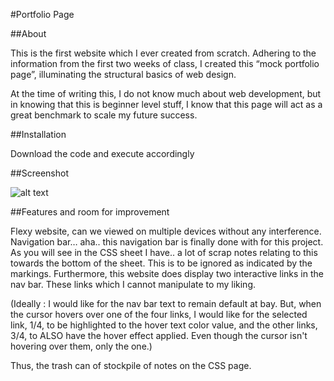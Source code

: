 #Portfolio Page

##About

This is the first website which I ever created from scratch. Adhering to the information from the first two weeks of class, I created this “mock portfolio page”, illuminating the structural basics of web design. 

At the time of writing this, I do not know much about web development, but in knowing that this is beginner level stuff, I know that this page will act as a great benchmark to scale my future success.

##Installation

Download the code and execute accordingly

##Screenshot

![alt text](assets/images/screenshot.png)

##Features and room for improvement

Flexy website, can we viewed on multiple devices without any interference. Navigation bar… aha.. this navigation bar is finally done with for this project. As you will see in the CSS sheet I have.. a lot of scrap notes relating to this towards the bottom of the sheet. This is to be ignored as indicated by the markings. Furthermore, this website does display two interactive links in the nav bar. These links which I cannot manipulate to my liking. 

(Ideally : I would like for the nav bar text to remain default at bay. But, when the cursor hovers over one of the four links, I would like for the selected link, 1/4, to be highlighted to the hover text color value, and the other links, 3/4, to ALSO have the hover effect applied. Even though the cursor isn't hovering over them, only the one.)

Thus, the trash can of stockpile of notes on the CSS page. 




